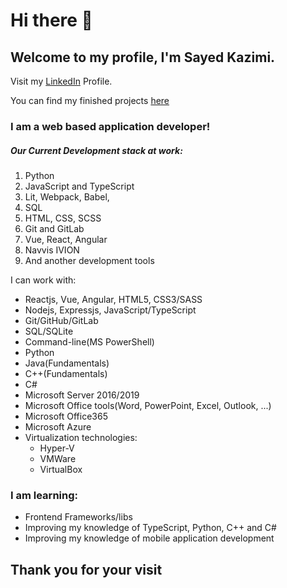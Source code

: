 # Hi there 👋

## Welcome to my profile, I'm Sayed Kazimi.

Visit my [LinkedIn](https://www.linkedin.com/in/sayed-kazimi-0507/) Profile.

You can find my finished projects [here](https://everydaysmarter.herokuapp.com/projects.html)

<!-- You can find our final project [here](https://here-my-story.herokuapp.com/) -->

### I am a web based application developer!

##### Our Current Development stack at work:

1. Python
2. JavaScript and TypeScript
3. Lit, Webpack, Babel, 
4. SQL
5. HTML, CSS, SCSS
6. Git and GitLab
7. Vue, React, Angular
8. Navvis IVION
9. And another development tools


I can work with:
- Reactjs, Vue, Angular, HTML5, CSS3/SASS
- Nodejs, Expressjs, JavaScript/TypeScript
- Git/GitHub/GitLab
- SQL/SQLite
- Command-line(MS PowerShell)
- Python
- Java(Fundamentals)
- C++(Fundamentals)
- C#
- Microsoft Server 2016/2019
- Microsoft Office tools(Word, PowerPoint, Excel, Outlook, ...)
- Microsoft Office365
- Microsoft Azure
- Virtualization technologies:
  - Hyper-V
  - VMWare
  - VirtualBox

### I am learning:
- Frontend Frameworks/libs
- Improving my knowledge of TypeScript, Python, C++ and C#
- Improving my knowledge of mobile application development

## Thank you for your visit


<!--
**Sayed94h/Sayed94h** is a ✨ _special_ ✨ repository because its `README.md` (this file) appears on your GitHub profile.

Here are some ideas to get you started:

- 🔭 I’m currently working on ...
- 🌱 I’m currently learning ...
- 👯 I’m looking to collaborate on ...
- 🤔 I’m looking for help with ...
- 💬 Ask me about ...
- 📫 Visit my [LinkedIn](https://www.linkedin.com/in/sayed-kazimi-0507/) Profile.
- 😄 Pronouns: ...
- ⚡ Fun fact: ...
-->
